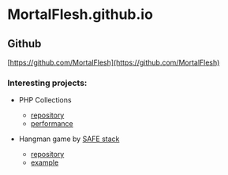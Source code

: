 MortalFlesh.github.io
=====================

## Github
[https://github.com/MortalFlesh](https://github.com/MortalFlesh)

### Interesting projects:
- PHP Collections
    - [repository](https://github.com/MortalFlesh/MFCollectionsPHP)
    - [performance](https://github.com/MortalFlesh/PerformanceTests#performancetests)

- Hangman game by [SAFE stack](https://safe-stack.github.io/)
    - [repository](https://github.com/MortalFlesh/safe-hangman)
    - [example](https://mortalflesh.github.io/safe-hangman/)
